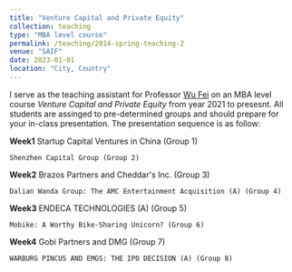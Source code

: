 ```yaml
---
title: "Venture Capital and Private Equity"
collection: teaching
type: "MBA level course"
permalink: /teaching/2014-spring-teaching-2
venue: "SAIF"
date: 2023-01-01
location: "City, Country"
---
```


I serve as the teaching assistant for Professor [Wu Fei](https://en.saif.sjtu.edu.cn/faculty-research/wu-fei) on an MBA level course _Venture Capital and Private Equity_ from year 2021 to presesnt.
All students are assinged to pre-determined groups and should prepare for your in-class presentation. The presentation sequence is as follow: 

**Week1**
    Startup Capital Ventures in China (Group 1)
    
    Shenzhen Capital Group (Group 2)
    
**Week2**
    Brazos Partners and Cheddar's Inc. (Group 3)
    
    Dalian Wanda Group: The AMC Entertainment Acquisition (A) (Group 4)
    
**Week3**
    ENDECA TECHNOLOGIES (A) (Group 5)
    
    Mobike: A Worthy Bike-Sharing Unicorn? (Group 6)
    
**Week4**
    Gobi Partners and DMG (Group 7)
    
    WARBURG PINCUS AND EMGS: THE IPO DECISION (A) (Group 8)
    
    
